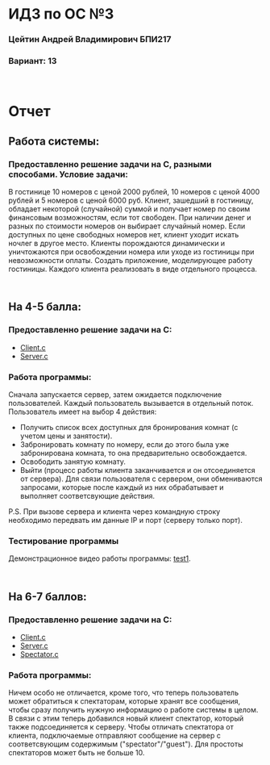 # ИДЗ по ОС №3
### Цейтин Андрей Владимирович БПИ217
### Вариант: 13
# <br> Отчет
## Работа системы: 
### Предоставленно решение задачи на С, разными способами. Условие задачи:
В гостинице 10
номеров с ценой 2000 рублей, 10 номеров с ценой 4000 рублей и
5 номеров с ценой 6000 руб. Клиент, зашедший в гостиницу, обладает некоторой (случайной) суммой и получает номер по своим
финансовым возможностям, если тот свободен. При наличии денег и разных по стоимости номеров он выбирает случайный номер.
Если доступных по цене свободных номеров нет, клиент уходит искать ночлег в другое место. Клиенты порождаются динамически и
уничтожаются при освобождении номера или уходе из гостиницы
при невозможности оплаты. Создать приложение, моделирующее работу гостиницы. Каждого клиента реализовать в виде
отдельного процесса.
## <br> На 4-5 балла:
### Предоставленно решение задачи на С:
* [Client.c](https://github.com/CehhGhost/OS3/blob/main/First%20Prog/C%20code/Client.c)
* [Server.c](https://github.com/CehhGhost/OS3/blob/main/First%20Prog/C%20code/Server.c)
### Работа программы:
Сначала запускается сервер, затем ожидается подключение пользователей. Каждый пользователь вызывается в отдельный поток. Пользователь имеет на выбор 4 действия:
* Получить список всех доступных для бронирования комнат (с учетом цены и занятости).
* Забронировать комнату по номеру, если до этого была уже забронирована комната, то она предварительно освобождается.
* Освободить занятую комнату.
* Выйти (процесс работы клиента заканчивается и он отсоединяется от сервера).
Для связи пользователя с сервером, они обмениваются запросами, которые после каждый из них обрабатывает и выполняет соответсвующие действия.

P.S. При вызове сервера и клиента через командную строку необходимо передвать им данные IP и порт (серверу только порт).
### Тестирование программы
Демонстрационное видео работы программы: [test1](https://github.com/CehhGhost/OS3/blob/main/First%20Prog/Test1.mkv).
## <br> На 6-7 баллов:
### Предоставленно решение задачи на С:
* [Client.c](https://github.com/CehhGhost/OS3/blob/main/Second%20Prog/C%20code/Client.c)
* [Server.c](https://github.com/CehhGhost/OS3/blob/main/Second%20Prog/C%20code/Server.c)
* [Spectator.c](https://github.com/CehhGhost/OS3/blob/main/Second%20Prog/C%20code/Spectator.c)
### Работа программы:
Ничем особо не отличается, кроме того, что теперь пользователь может обратиться к спектаторам, которые хранят все сообщения, чтобы сразу получить нужную информацию о работе системы в целом. В связи с этим теперь добавился новый клиент спектатор, который также подсоединяется к серверу. Чтобы отличать спектатора от клиента, подключаемые отправляют сообщение на сервер с соответсвующим содержимым ("spectator"/"guest"). Для простоты спектаторов может быть не больше 10.
